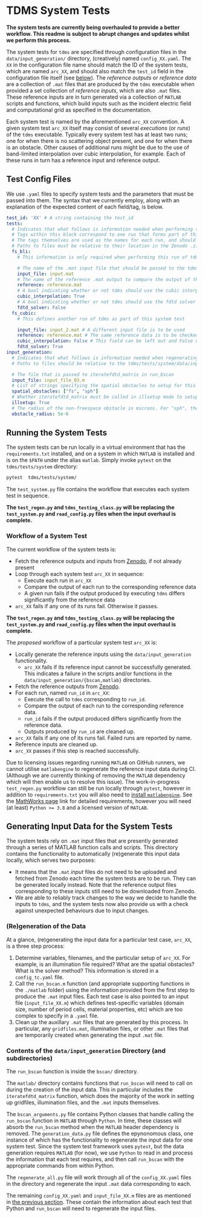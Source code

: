 # TDMS System Tests

**The system tests are currently being overhauled to provide a better workflow. This readme is subject to abrupt changes and updates whilst we perform this process.**

The system tests for `tdms` are specified through configuration files in the `data/input_generation/` directory, (creatively) named `config_XX.yaml`. The `XX` in the configuration file name should match the ID of the system tests, which are named `arc_XX`, and should also match the `test_id` field in the configuration file itself (see [below]()). The _reference outputs_ or _reference data_ are a collection of `.mat` files that are produced by the `tdms` executable when provided a set collection of _reference inputs_, which are also `.mat` files. These reference inputs are in turn generated via a collection of `MATLAB` scripts and functions, which build inputs such as the incident electric field and computational grid as specified in the documentation.

Each system test is named by the aforementioned `arc_XX` convention. A given system test `arc_XX` itself may consist of several _executions_ (or _runs_) of the `tdms` executable. Typically every system test has at least two runs; one for when there is no scattering object present, and one for when there is an obstacle. Other causes of additional runs might be due to the use of band-limited interpolation over cubic interpolation, for example. Each of these runs in turn has a reference input and reference output.

## Test Config Files

We use `.yaml` files to specify system tests and the parameters that must be passed into them. The syntax that we currently employ, along with an explanation of the expected content of each field/tag, is below.
```yaml
test_id: 'XX' # A string containing the test_id
tests:
  # Indicates that what follows is information needed when performing the runs that make up this system test
  # Tags within this block correspond to one run that forms part of this system test
  # The tags themselves are used as the names for each run, and should be unique
  # Paths to files must be relative to their location in the Zenodo .zip file that is to be downloaded
  fs_bli:
    # This information is only required when performing this run of tdms.

    # The name of the .mat input file that should be passed to the tdms executable.
    input_file: input.mat
    # The name of the reference .mat output to compare the output of the local tdms run to.
    reference: reference.mat
    # A bool indicating whether or not tdms should use the cubic interpolation switch -c or not in this run. Defaults to False if not present.
    cubic_interpolation: True
    # A bool indicating whether or not tdms should use the fdtd solver method or not (in which case pstd is used). Defaults to False if not present.
    fdtd_solver: False
  fs_cubic:
    # This defines another run of tdms as part of this system test

    input_file: input_2.mat # A different input file is to be used
    reference: reference.mat # The same reference data is to be checked against
    cubic_interpolation: False # This field can be left out and False will be inferred by pytest
    fdtd_solver: True
input_generation:
  # Indicates that what follows is information needed when regenerating the .mat inputs that are passed to tdms in the runs that consistute this test.
  # Paths to files should be relative to the tdms/tests/system/data/input_generation directory.

  # The file that is passed to iteratefdtd_matrix in run_bscan
  input_file: input_file_03.m
  # List of strings specifying the spatial obstacles to setup for this test. One of these should be 'fs' for "freespace". The other obstacle(s) can be any of "sph" (sphere), "cyl" (cylindrical)
  spatial_obstacles: ["fs", "sph"]
  # Whether iteratefdtd_matrix must be called in illsetup mode to setup the illumination file, prior to its call in filesetup mode. Defaults to False if not present or unpopulated
  illsetup: True
  # The radius of the non-freespace obstacle in microns. For "sph", the radius of the sphere. For "cyl", the radius of the circular faces. Defaults to 15e-6 if not set.
  obstacle_radius: 5e-6
```

## Running the System Tests

The system tests can be run locally in a virtual environment that has the `requirements.txt` installed, and on a system in which `MATLAB` is installed and is on the `$PATH` under the alias `matlab`. Simply invoke `pytest` on the `tdms/tests/system` directory:
```bash
pytest  tdms/tests/system/
```

The `test_system.py` file contains the workflow that executes each system test in sequence.

**The `test_regen.py` and `tdms_testing_class.py` will be replacing the `test_system.py` and `read_config.py` files when the input overhaul is complete.**

### Workflow of a System Test

The current workflow of the system tests is:
- Fetch the reference outputs and inputs from [Zenodo](https://zenodo.org/record/7440616/files), if not already present
- Loop through each system test `arc_XX` in sequence:
    - Execute each run in `arc_XX`
    - Compare the output of each run to the corresponding reference data
    - A given run fails if the output produced by executing `tdms` differs significantly from the reference data
- `arc_XX` fails if any one of its runs fail. Otherwise it passes.

**The `test_regen.py` and `tdms_testing_class.py` will be replacing the `test_system.py` and `read_config.py` files when the input overhaul is complete.**

The _proposed_ workflow of a particular system test `arc_XX` is:
- Locally generate the reference inputs using the `data/input_generation` functionality.
    - `arc_XX` fails if its reference input cannot be successfully generated. This indicates a failure in the scripts and/or functions in the `data/input_generation/{bscan,matlab}` directories.
- Fetch the reference outputs from [Zenodo](https://zenodo.org/record/7440616/files).
- For each run, named `run_id` in `arc_XX`:
    - Execute the call to `tdms` corresponding to `run_id`.
    - Compare the output of each run to the corresponding reference data.
    - `run_id` fails if the output produced differs significantly from the reference data.
    - Outputs produced by `run_id` are cleaned up.
- `arc_XX` fails if any one of its runs fail. Failed runs are reported by name.
- Reference inputs are cleaned up.
- `arc_XX` passes if this step is reached successfully.

Due to licensing issues regarding running `MATLAB` on GitHub runners, we cannot utilise `matlabengine` to regenerate the reference input data during CI. (Although we are currently thinking of removing the `MATLAB` dependency which will then enable us to resolve this issue). The work-in-progress `test_regen.py` workflow can still be run locally through `pytest`, however in addition to `requirements.txt` you will also need to [install `matlabengine`](https://uk.mathworks.com/help/matlab/matlab_external/install-the-matlab-engine-for-python.html). See the [MathWorks page](https://uk.mathworks.com/help/matlab/matlab_external/install-the-matlab-engine-for-python.html) link for detailed requirements, however you will need (at least) `Python >= 3.8` and a licensed version of `MATLAB`.

## Generating Input Data for the System Tests

The system tests rely on `.mat` input files that are presently generated through a series of MATLAB function calls and scripts. This directory contains the functionality to automatically (re)generate this input data locally, which serves two purposes:
- It means that the `.mat` _input_ files do not need to be uploaded and fetched from Zenodo each time the system tests are to be run. They can be generated locally instead. Note that the reference output files corresponding to these inputs still need to be downloaded from Zenodo.
- We are able to reliably track changes to the way we decide to handle the inputs to `tdms`, and the system tests now also provide us with a check against unexpected behaviours due to input changes.

### (Re)generation of the Data

At a glance, (re)generating the input data for a particular test case, `arc_XX`, is a three step process:
1. Determine variables, filenames, and the particular setup of `arc_XX`. For example, is an illumination file required? What are the spatial obstacles? What is the solver method? This information is stored in a `config_tc.yaml` file.
1. Call the `run_bscan.m` function (and appropriate supporting functions in the `./matlab` folder) using the information provided from the first step to produce the `.mat` input files. Each test case is also pointed to an input file (`input_file_XX.m`) which defines test-specific variables (domain size, number of period cells, material properties, etc) which are too complex to specify in a `.yaml` file.
1. Clean up the auxillary `.mat` files that are generated by this process. In particular, any `gridfiles.mat`, illumination files, or other `.mat` files that are temporarily created when generating the input `.mat` file.

### Contents of the `data/input_generation` Directory (and subdirectories)

The `run_bscan` function is inside the `bscan/` directory.

The `matlab/` directory contains functions that `run_bscan` will need to call on during the creation of the input data. This in particular includes the `iteratefdtd_matrix` function, which does the majority of the work in setting up gridfiles, illumination files, and the `.mat` inputs themselves.

The `bscan_arguments.py` file contains Python classes that handle calling the `run_bscan` function in `MATLAB` through `Python`. In time, these classes will absorb the `run_bscan` method when the `MATLAB` header dependency is removed. The `generation_data.py` file defines the epynonomous class, one instance of which has the functionality to regenerate the input data for one system test. Since the system test framework uses `pytest`, but the data generation requires `MATLAB` (for now), we use `Python` to read in and process the information that each test requires, and then call `run_bscan` with the appropriate commands from within Python.

The `regenerate_all.py` file will work through all of the `config_XX.yaml` files in the directory and regenerate the input `.mat` data corresponding to each.

The remaining `config_XX.yaml` and `input_file_XX.m` files are as mentioned in [the previous section](#regeneration-of-the-data). These contain the information about each test that Python and `run_bscan` will need to regenerate the input files.
